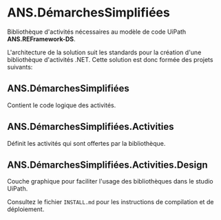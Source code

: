 # ANS.DémarchesSimplifiées

Bibliothèque d'activités nécessaires au modèle de code UiPath **ANS.REFramework-DS**.

L'architecture de la solution suit les standards pour la création d'une bibliothèque d'activités .NET.
Cette solution est donc formée des projets suivants:

## ANS.DémarchesSimplifiées

Contient le code logique des activités.

## ANS.DémarchesSimplifiées.Activities

Définit les activités qui sont offertes par la bibliothèque.

## ANS.DémarchesSimplifiées.Activities.Design

Couche graphique pour faciliter l'usage des bibliothèques dans le studio UiPath.

Consultez le fichier `INSTALL.md` pour les instructions de compilation et de déploiement.